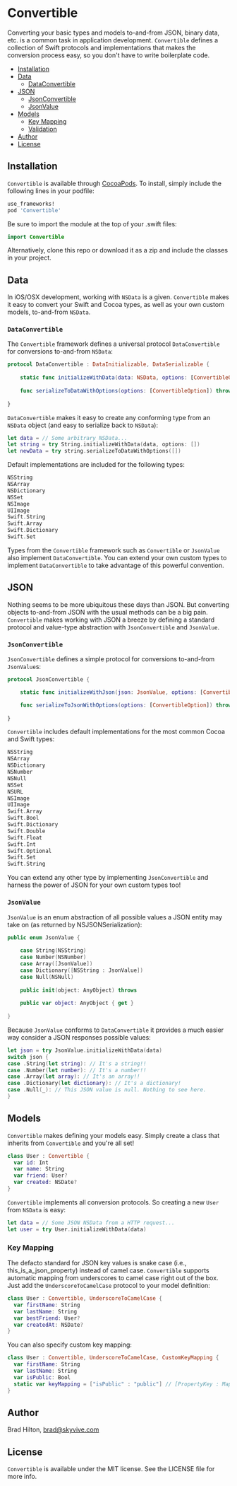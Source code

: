 # Convertible

Converting your basic types and models to-and-from JSON, binary data, etc. is a common task in application development. `Convertible` defines a collection of Swift protocols and implementations that makes the conversion process easy, so you don't have to write boilerplate code.

- [Installation](#installation)
- [Data](#data)
  - [DataConvertible](#dataconvertible)
- [JSON](#json)
  - [JsonConvertible](#jsonconvertible)
  - [JsonValue](#jsonvalue)
- [Models](#models)
  - [Key Mapping](#key-mapping)
  - [Validation](#validation)
- [Author](#author)
- [License](#license)

## Installation

`Convertible` is available through [CocoaPods](http://cocoapods.org). To install, simply include the following lines in your podfile:
```ruby
use_frameworks!
pod 'Convertible'
```
Be sure to import the module at the top of your .swift files:
```swift
import Convertible
```
Alternatively, clone this repo or download it as a zip and include the classes in your project.

## Data

In iOS/OSX development, working with `NSData` is a given. `Convertible` makes it easy to convert your Swift and Cocoa types, as well as your own custom models, to-and-from `NSData`. 

### `DataConvertible`

The `Convertible` framework defines a universal protocol `DataConvertible` for conversions to-and-from `NSData`:
```swift
protocol DataConvertible : DataInitializable, DataSerializable {
    
    static func initializeWithData(data: NSData, options: [ConvertibleOption]) throws -> Self
    
    func serializeToDataWithOptions(options: [ConvertibleOption]) throws -> NSData
    
}
```
`DataConvertible` makes it easy to create any conforming type from an `NSData` object (and easy to serialize back to `NSData`):
```swift
let data = // Some arbitrary NSData...
let string = try String.initializeWithData(data, options: [])
let newData = try string.serializeToDataWithOptions([])
```
Default implementations are included for the following types:
```swift
NSString
NSArray
NSDictionary
NSSet
NSImage
UIImage
Swift.String
Swift.Array
Swift.Dictionary
Swift.Set
```
Types from the `Convertible` framework such as `Convertible` or `JsonValue` also implement `DataConvertible`. You can extend your own custom types to implement `DataConvertible` to take advantage of this powerful convention.

## JSON

Nothing seems to be more ubiquitous these days than JSON. But converting objects to-and-from JSON with the usual methods can be a big pain. `Convertible` makes working with JSON a breeze by defining a standard protocol and value-type abstraction with `JsonConvertible` and `JsonValue`.

### `JsonConvertible`

`JsonConvertible` defines a simple protocol for conversions to-and-from `JsonValue`s:

```swift
protocol JsonConvertible {

    static func initializeWithJson(json: JsonValue, options: [ConvertibleOption]) throws -> Self

    func serializeToJsonWithOptions(options: [ConvertibleOption]) throws -> JsonValue
    
}
```
`Convertible` includes default implementations for the most common Cocoa and Swift types:
```swift
NSString
NSArray
NSDictionary
NSNumber
NSNull
NSSet
NSURL
NSImage
UIImage
Swift.Array
Swift.Bool
Swift.Dictionary
Swift.Double
Swift.Float
Swift.Int
Swift.Optional
Swift.Set
Swift.String
```
You can extend any other type by implementing `JsonConvertible` and harness the power of JSON for your own custom types too!

### `JsonValue`

`JsonValue` is an enum abstraction of all possible values a JSON entity may take on (as returned by NSJSONSerialization):
```swift
public enum JsonValue {
    
    case String(NSString)
    case Number(NSNumber)
    case Array([JsonValue])
    case Dictionary([NSString : JsonValue])
    case Null(NSNull)
    
    public init(object: AnyObject) throws
    
    public var object: AnyObject { get }
    
}
```
Because `JsonValue` conforms to `DataConvertible` it provides a much easier way consider a JSON responses possible values:
```swift
let json = try JsonValue.initializeWithData(data)
switch json {
case .String(let string): // It's a string!!
case .Number(let number): // It's a number!!
case .Array(let array): // It's an array!!
case .Dictionary(let dictionary): // It's a dictionary!
case .Null(_): // This JSON value is null. Nothing to see here.
}
```

## Models

`Convertible` makes defining your models easy. Simply create a class that inherits from `Convertible` and you're all set!
```swift
class User : Convertible {
  var id: Int
  var name: String
  var friend: User?
  var created: NSDate?
}
```
`Convertible` implements all conversion protocols. So creating a new `User` from `NSData` is easy:
```swift
let data = // Some JSON NSData from a HTTP request...
let user = try User.initializeWithData(data)
```

### Key Mapping

The defacto standard for JSON key values is snake case (i.e., this_is_a_json_property) instead of camel case. `Convertible` supports automatic mapping from underscores to camel case right out of the box. Just add the `UnderscoreToCamelCase` protocol to your model definition:
```swift
class User : Convertible, UnderscoreToCamelCase {
  var firstName: String
  var lastName: String
  var bestFriend: User?
  var createdAt: NSDate?
}
```
You can also specify custom key mapping:
```swift
class User : Convertible, UnderscoreToCamelCase, CustomKeyMapping {
  var firstName: String
  var lastName: String
  var isPublic: Bool
  static var keyMapping = ["isPublic" : "public"] // [PropertyKey : MappedKey]
}
```

## Author

Brad Hilton, brad@skyvive.com

## License

`Convertible` is available under the MIT license. See the LICENSE file for more info.
